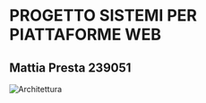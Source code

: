 # PROGETTO  SISTEMI PER PIATTAFORME WEB
## Mattia Presta 239051

![Architettura](https://imgur.com/u8xm37C)
